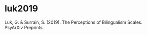 # luk2019
Luk, G. &amp; Surrain, S. (2019). The Perceptions of Bilingualism Scales. PsyArXiv Preprints.
